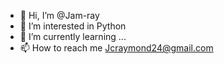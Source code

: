 - 👋 Hi, I’m @Jam-ray
- 👀 I’m interested in Python
- 🌱 I’m currently learning ...
- 📫 How to reach me Jcraymond24@gmail.com

<!---
Jam-ray/Jam-ray is a ✨ special ✨ repository because its `README.md` (this file) appears on your GitHub profile.
You can click the Preview link to take a look at your changes.
--->
